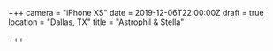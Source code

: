 +++
camera = "iPhone XS"
date = 2019-12-06T22:00:00Z
draft = true
location = "Dallas, TX"
title = "Astrophil & Stella"

+++
